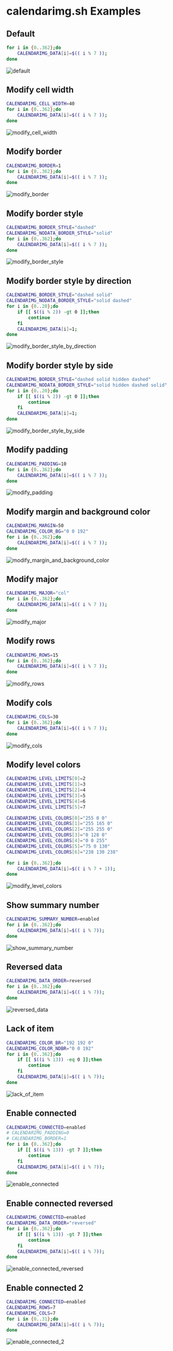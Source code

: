 # calendarimg.sh Examples

## Default

```bash
for i in {0..362};do
    CALENDARIMG_DATA[i]=$(( i % 7 ));
done
```

![default](default.png)

## Modify cell width

```bash
CALENDARIMG_CELL_WIDTH=40
for i in {0..362};do
    CALENDARIMG_DATA[i]=$(( i % 7 ));
done
```

![modify_cell_width](modify_cell_width.png)

## Modify border

```bash
CALENDARIMG_BORDER=1
for i in {0..362};do
    CALENDARIMG_DATA[i]=$(( i % 7 ));
done
```

![modify_border](modify_border.png)

## Modify border style

```bash
CALENDARIMG_BORDER_STYLE="dashed"
CALENDARIMG_NODATA_BORDER_STYLE="solid"
for i in {0..362};do
    CALENDARIMG_DATA[i]=$(( i % 7 ));
done
```

![modify_border_style](modify_border_style.png)

## Modify border style by direction

```bash
CALENDARIMG_BORDER_STYLE="dashed solid"
CALENDARIMG_NODATA_BORDER_STYLE="solid dashed"
for i in {0..20};do
    if [[ $((i % 2)) -gt 0 ]];then
        continue
    fi
    CALENDARIMG_DATA[i]=1;
done
```

![modify_border_style_by_direction](modify_border_style_by_direction.png)

## Modify border style by side

```bash
CALENDARIMG_BORDER_STYLE="dashed solid hidden dashed"
CALENDARIMG_NODATA_BORDER_STYLE="solid hidden dashed solid"
for i in {0..20};do
    if [[ $((i % 2)) -gt 0 ]];then
        continue
    fi
    CALENDARIMG_DATA[i]=1;
done
```

![modify_border_style_by_side](modify_border_style_by_side.png)

## Modify padding

```bash
CALENDARIMG_PADDING=10
for i in {0..362};do
    CALENDARIMG_DATA[i]=$(( i % 7 ));
done
```

![modify_padding](modify_padding.png)

## Modify margin and background color

```bash
CALENDARIMG_MARGIN=50
CALENDARIMG_COLOR_BG="0 0 192"
for i in {0..362};do
    CALENDARIMG_DATA[i]=$(( i % 7 ));
done
```

![modify_margin_and_background_color](modify_margin_and_background_color.png)

## Modify major

```bash
CALENDARIMG_MAJOR="col"
for i in {0..362};do
    CALENDARIMG_DATA[i]=$(( i % 7 ));
done
```

![modify_major](modify_major.png)

## Modify rows

```bash
CALENDARIMG_ROWS=15
for i in {0..362};do
    CALENDARIMG_DATA[i]=$(( i % 7 ));
done
```

![modify_rows](modify_rows.png)

## Modify cols

```bash
CALENDARIMG_COLS=30
for i in {0..362};do
    CALENDARIMG_DATA[i]=$(( i % 7 ));
done
```

![modify_cols](modify_cols.png)

## Modify level colors

```bash
CALENDARIMG_LEVEL_LIMITS[0]=2
CALENDARIMG_LEVEL_LIMITS[1]=3
CALENDARIMG_LEVEL_LIMITS[2]=4
CALENDARIMG_LEVEL_LIMITS[3]=5
CALENDARIMG_LEVEL_LIMITS[4]=6
CALENDARIMG_LEVEL_LIMITS[5]=7

CALENDARIMG_LEVEL_COLORS[0]="255 0 0"
CALENDARIMG_LEVEL_COLORS[1]="255 165 0"
CALENDARIMG_LEVEL_COLORS[2]="255 255 0"
CALENDARIMG_LEVEL_COLORS[3]="0 128 0"
CALENDARIMG_LEVEL_COLORS[4]="0 0 255"
CALENDARIMG_LEVEL_COLORS[5]="75 0 130"
CALENDARIMG_LEVEL_COLORS[6]="238 130 238"

for i in {0..362};do
    CALENDARIMG_DATA[i]=$(( i % 7 + 1));
done
```

![modify_level_colors](modify_level_colors.png)

## Show summary number

```bash
CALENDARIMG_SUMMARY_NUMBER=enabled
for i in {0..362};do
    CALENDARIMG_DATA[i]=$(( i % 7));
done
```

![show_summary_number](show_summary_number.png)

## Reversed data

```bash
CALENDARIMG_DATA_ORDER=reversed
for i in {0..362};do
    CALENDARIMG_DATA[i]=$(( i % 7));
done
```

![reversed_data](reversed_data.png)

## Lack of item

```bash
CALENDARIMG_COLOR_BR="192 192 0"
CALENDARIMG_COLOR_NDBR="0 0 192"
for i in {0..362};do
    if [[ $((i % 13)) -eq 0 ]];then
        continue
    fi
    CALENDARIMG_DATA[i]=$(( i % 7));
done
```

![lack_of_item](lack_of_item.png)

## Enable connected

```bash
CALENDARIMG_CONNECTED=enabled
# CALENDARIMG_PADDING=0
# CALENDARIMG_BORDER=1
for i in {0..362};do
    if [[ $((i % 13)) -gt 7 ]];then
        continue
    fi
    CALENDARIMG_DATA[i]=$(( i % 7));
done
```

![enable_connected](enable_connected.png)

## Enable connected reversed

```bash
CALENDARIMG_CONNECTED=enabled
CALENDARIMG_DATA_ORDER="reversed"
for i in {0..362};do
    if [[ $((i % 13)) -gt 7 ]];then
        continue
    fi
    CALENDARIMG_DATA[i]=$(( i % 7));
done
```

![enable_connected_reversed](enable_connected_reversed.png)

## Enable connected 2

```bash
CALENDARIMG_CONNECTED=enabled
CALENDARIMG_ROWS=7
CALENDARIMG_COLS=7
for i in {0..31};do
    CALENDARIMG_DATA[i]=$(( i % 7));
done
```

![enable_connected_2](enable_connected_2.png)
